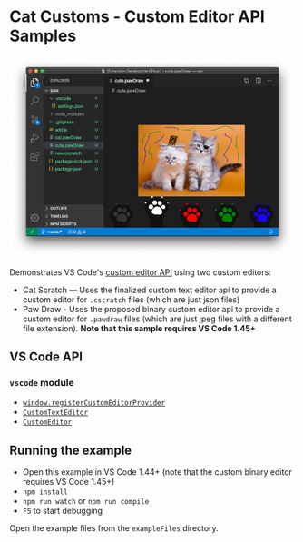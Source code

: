 # Cat Customs - Custom Editor API Samples

![Paw draw editor ](documentation/example.png)

Demonstrates VS Code's [custom editor API](https://code.visualstudio.com/api/extension-guides/custom-editors) using two custom editors:

- Cat Scratch — Uses the finalized custom text editor api to provide a custom editor for `.cscratch` files (which are just json files)
- Paw Draw - Uses the proposed binary custom editor api to provide a custom editor for `.pawdraw` files (which are just jpeg files with a different file extension). **Note that this sample requires VS Code 1.45+**

## VS Code API

### `vscode` module

- [`window.registerCustomEditorProvider`](https://code.visualstudio.com/api/references/vscode-api#window.registerCustomEditorProvider)
- [`CustomTextEditor`](https://code.visualstudio.com/api/references/vscode-api#CustomTextEditor)
- [`CustomEditor`](https://code.visualstudio.com/api/references/vscode-api#CustomEditor)

## Running the example

- Open this example in VS Code 1.44+ (note that the custom binary editor requires VS Code 1.45+)
- `npm install`
- `npm run watch` or `npm run compile`
- `F5` to start debugging

Open the example files from the `exampleFiles` directory.